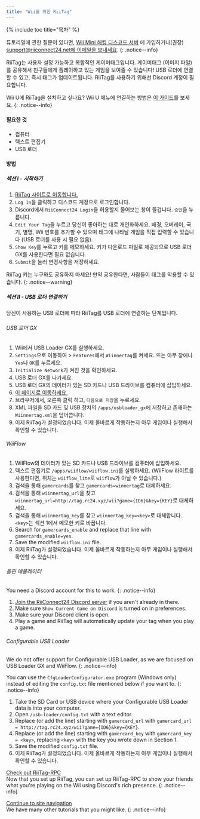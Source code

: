 ```yaml
---
title: "Wii를 위한 RiiTag"
---
```


{% include toc title="목차" %}

튜토리얼에 관한 질문이 있다면, [Wii Mini 해킹 디스코드 서버](https://discord.gg/rc24) 에 가입하거나(권장) [support@riiconnect24.net에 이메일을 보내세요](mailto:support@riiconnect24.net).
{: .notice--info}

RiiTag는 사용자 설정 가능하고 복합적인 게이머태그입니다. 게이머태그 (이미지 파일) 를 공유해서 친구들에게 플레이하고 있는 게임을 보여줄 수 있습니다! USB 로더에 연결할 수 있고, 즉시 태그가 업데이트됩니다. RiiTag를 사용하기 위해선 Discord 계정이 필요합니다.

Wii U에 RiiTag을 설치하고 싶나요? Wii U 메뉴에 연결하는 방법은 [이 가이드](riitag-wiiu)를 보세요.
{: .notice--info}

#### 필요한 것

* 컴퓨터
* 텍스트 편집기
* USB 로더

#### 방법

##### 섹션 I - 시작하기

1. [RiiTag 사이트로 이동합니다.](https://tag.rc24.xyz/)
2. `Log In`을 클릭하고 디스코드 계정으로 로그인합니다.
3. Discord에서 `RiiConnect24 Login`을 허용할지 물어보는 창이 뜰겁니다. `승인`을 누릅니다.
4. `Edit Your Tag`을 누르고 당신이 좋아하는 대로 개인화하세요. 배경, 오버레이, 국기, 별명, Wii 번호를 추가할 수 있으며 태그에 나타날 게임을 직접 입력할 수 있습니다 (USB 로더를 사용 시 필요 없음).
5. `Show Key`를 누르고 키를 메모하세요. 키가 다운로드 파일로 제공되므로 USB 로더 GX를 사용한다면 필요 없습니다.
6. `Submit`을 눌러 변경사항을 저장하세요.

RiiTag 키는 누구와도 공유하지 마세요! 만약 공유한다면, 사람들이 태그를 악용할 수 있습니다.
{: .notice--warning}

##### 섹션 II - USB 로더 연결하기

당신이 사용하는 USB 로더에 따라 RiiTag를 USB 로더에 연결하는 단계입니다.

###### USB 로더 GX

1. Wii에서 USB Loader GX를 실행하세요.
2. `Settings`으로 이동하여 > `Features`에서 `Wiinnertag`를 켜세요. 뜨는 아무 창에나 `Yes`나 `OK`를 누르세요.
3. `Initialize Network`가 켜진 것을 확인하세요.
4. USB 로더 GX를 나가세요.
5. USB 로더 GX의 데이터가 있는 SD 카드나 USB 드라이브를 컴퓨터에 삽입하세요.
6. [이 페이지로 이동하세요.](https://tag.rc24.xyz/Wiinnertag.xml)
7. 브라우저에서, 오른쪽 클릭 하고, `다음으로 저장`을 누르세요.
8. XML 파일을 SD 카드 및 USB 장치의 `/apps/usbloader_gx`에 저장하고 존재하는 `Wiinnertag.xml`을 덮어씁니다.
9. 이제 RiiTag가 설정되었습니다. 이제 올바르게 작동하는지 아무 게임이나 실행해서 확인할 수 있습니다.

###### WiiFlow

1. WiIFlow의 데이터가 있는 SD 카드나 USB 드라이브를 컴퓨터에 삽입하세요.
2. 텍스트 편집기로 `/apps/wiiflow/wiiflow.ini`를 실행하세요. (WiiFlow 라이트를 사용한다면, 위치는 `wiiflow_lite`로 `wiiflow`가 아닐 수 있습니다.)
3. 검색을 통해 `gamercards`를 찾고 `gamercards=winnertag`로 대체하세요.
4. 검색을 통해 `wiinnertag_url`을 찾고 `wiinnertag_url=http://tag.rc24.xyz/wii?game={ID6}&key={KEY}`로 대체하세요.
5. 검색을 통해 `wiinnertag_key`를 찾고 `wiinnertag_key=<key>`로 대체합니다. `<key>`는 섹션 1에서 메모한 키로 바꿉니다.
6. Search for `gamercards_enable` and replace that line with `gamercards_enable=yes`.
7. Save the modified `wiiflow.ini` file.
8. 이제 RiiTag가 설정되었습니다. 이제 올바르게 작동하는지 아무 게임이나 실행해서 확인할 수 있습니다.

###### 돌핀 에뮬레이터

You need a Discord account for this to work.
{: .notice--info}

1. [Join the RiiConnect24 Discord server](https://discord.gg/rc24) if you aren't already in there.
2. Make sure `Show Current Game on Discord` is turned on in preferences.
3. Make sure your Discord client is open.
4. Play a game and RiiTag will automatically update your tag when you play a game.

###### Configurable USB Loader

We do not offer support for Configurable USB Loader, as we are focused on USB Loader GX and WiiFlow.
{: .notice--info}

You can use the `CfgLoaderConfigurator.exe` program (Windows only) instead of editing the `config.txt` file mentioned below if you want to.
{: .notice--info}

1. Take the SD Card or USB device where your Configurable USB Loader data is into your computer.
2. Open `/usb-loader/config.txt` with a text editor.
3. Replace (or add the line) starting with `gamercard_url` with `gamercard_url = http://tag.rc24.xyz/wii?game={ID6}&key={KEY}`.
4. Replace (or add the line) starting with `gamercard_key` with `gamercard_key = <key>`, replacing `<key>` with the key you wrote down in Section 1.
5. Save the modified `config.txt` file.
6. 이제 RiiTag가 설정되었습니다. 이제 올바르게 작동하는지 아무 게임이나 실행해서 확인할 수 있습니다.

[Check out RiiTag-RPC](https://github.com/RiiConnect24/RiiTag-RPC/releases/latest)<br> Now that you set up RiiTag, you can set up RiiTag-RPC to show your friends what you're playing on the Wii using Discord's rich presence.
{: .notice--info}

[Continue to site navigation](site-navigation)<br> We have many other tutorials that you might like.
{: .notice--info}
